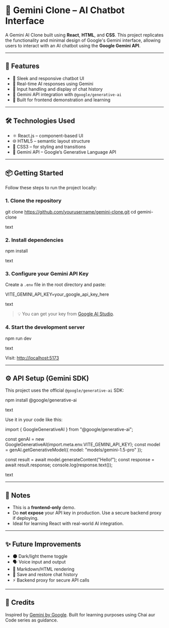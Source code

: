 # 💬 Gemini Clone – AI Chatbot Interface

A Gemini AI Clone built using **React**, **HTML**, and **CSS**. This project replicates the functionality and minimal design of Google's Gemini interface, allowing users to interact with an AI chatbot using the **Google Gemini API**.

---

## 🚀 Features

- 🔹 Sleek and responsive chatbot UI
- 🔹 Real-time AI responses using Gemini
- 🔹 Input handling and display of chat history
- 🔹 Gemini API integration with `@google/generative-ai`
- 🔹 Built for frontend demonstration and learning

---

## 🛠️ Technologies Used

- ⚛️ React.js – component-based UI
- 🌐 HTML5 – semantic layout structure
- 🎨 CSS3 – for styling and transitions
- 🧠 Gemini API – Google’s Generative Language API

---

## 📦 Getting Started

Follow these steps to run the project locally:

### 1. Clone the repository

git clone https://github.com/yourusername/gemini-clone.git
cd gemini-clone

text

### 2. Install dependencies

npm install

text

### 3. Configure your Gemini API Key

Create a `.env` file in the root directory and paste:

VITE_GEMINI_API_KEY=your_google_api_key_here

text

> 💡 You can get your key from [Google AI Studio](https://makersuite.google.com/app).

### 4. Start the development server

npm run dev

text

Visit: [http://localhost:5173](http://localhost:5173)

---

## ⚙️ API Setup (Gemini SDK)

This project uses the official `@google/generative-ai` SDK:

npm install @google/generative-ai

text

Use it in your code like this:

import { GoogleGenerativeAI } from "@google/generative-ai";

const genAI = new GoogleGenerativeAI(import.meta.env.VITE_GEMINI_API_KEY);
const model = genAI.getGenerativeModel({ model: "models/gemini-1.5-pro" });

const result = await model.generateContent("Hello!");
const response = await result.response;
console.log(response.text());

text

---

## 📌 Notes

* This is a **frontend-only** demo.
* Do **not expose** your API key in production. Use a secure backend proxy if deploying.
* Ideal for learning React with real-world AI integration.

---

## ✨ Future Improvements

* 🌑 Dark/light theme toggle
* 🗣️ Voice input and output
* 📝 Markdown/HTML rendering
* 💾 Save and restore chat history
* ⚡ Backend proxy for secure API calls

---

## 🧠 Credits

Inspired by [Gemini by Google](https://gemini.google.com/). Built for learning purposes using Chai aur Code series as guidance.